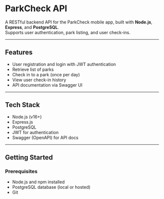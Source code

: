 # ParkCheck API

A RESTful backend API for the ParkCheck mobile app, built with **Node.js**, **Express**, and **PostgreSQL**.  
Supports user authentication, park listing, and user check-ins.

---

## Features

- User registration and login with JWT authentication
- Retrieve list of parks
- Check in to a park (once per day)
- View user check-in history
- API documentation via Swagger UI

---

## Tech Stack

- Node.js (v16+)
- Express.js
- PostgreSQL
- JWT for authentication
- Swagger (OpenAPI) for API docs

---

## Getting Started

### Prerequisites

- Node.js and npm installed
- PostgreSQL database (local or hosted)
- Git
